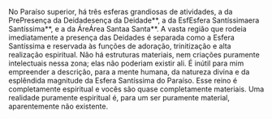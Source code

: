 ﻿No Paraíso superior, há três esferas grandiosas de atividades, a da PrePresença da Deidadesença da Deidade**, a da EsfEsfera Santíssimaera Santíssima**, e a da ÁreÁrea Santaa Santa**. A vasta região que rodeia imediatamente a presença das Deidades é separada como a Esfera Santíssima e reservada às funções de adoração, trinitização e alta realização espiritual. Não há estruturas materiais, nem criações puramente intelectuais nessa zona; elas não poderiam existir ali. É inútil para mim empreender a descrição, para a mente humana, da natureza divina e da esplêndida magnitude da Esfera Santíssima do Paraíso. Esse reino é completamente espiritual e vocês são quase completamente materiais. Uma realidade puramente espiritual é, para um ser puramente material, aparentemente não existente.